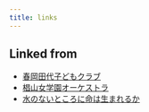 ```yaml
---
title: links
---
```



## Linked from

* [春岡田代子どもクラブ](/春岡田代子どもクラブ)
* [椙山女学園オーケストラ](/椙山女学園オーケストラ)
* [水のないところに命は生まれるか](/水のないところに命は生まれるか)


